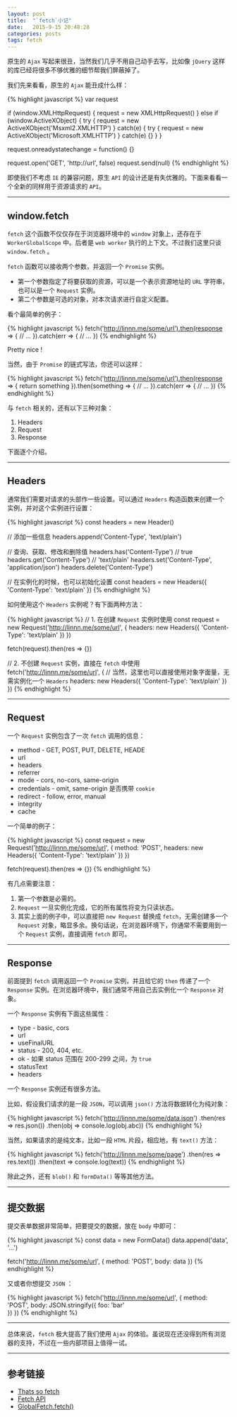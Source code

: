 ```yaml
---
layout: post
title:  "`fetch`小记"
date:   2015-9-15 20:48:28
categories: posts
tags: fetch
---
```

原生的 `Ajax` 写起来很丑，当然我们几乎不用自己动手去写，比如像 `jQuery` 这样的库已经将很多不够优雅的细节帮我们屏蔽掉了。

<!-- more -->

我们先来看看，原生的 `Ajax` 能丑成什么样：

{% highlight javascript %}
var request

if (window.XMLHttpRequest) {
    request = new XMLHttpRequest()
} else if (window.ActiveXObject) {
    try {
        request = new ActiveXObject('Msxml2.XMLHTTP')
    } catch(e) {
        try {
            request = new ActiveXObject('Microsoft.XMLHTTP')
        } catch(e) {}
    }
}

request.onreadystatechange = function() {}

request.open('GET', 'http://url', false)
request.send(null)
{% endhighlight %}

即使我们不考虑 `IE` 的兼容问题，原生 `API` 的设计还是有失优雅的。下面来看看一个全新的同样用于资源请求的 `API`。

---

## window.fetch

`fetch` 这个函数不仅仅存在于浏览器环境中的 `window` 对象上，还存在于 `WorkerGlobalScope` 中。后者是 `web worker` 执行的上下文。不过我们这里只谈 `window.fetch` 。

`fetch` 函数可以接收两个参数，并返回一个 `Promise` 实例。

- 第一个参数指定了将要获取的资源，可以是一个表示资源地址的 `URL` 字符串，也可以是一个 `Request` 实例。
- 第二个参数是可选的对象，对本次请求进行自定义配置。

看个最简单的例子：

{% highlight javascript %}
fetch('http://linnn.me/some/url').then(response => {
    // ...
}).catch(err => {
    // ...
})
{% endhighlight %}

Pretty nice !

当然，由于 `Promise` 的链式写法，你还可以这样：

{% highlight javascript %}
fetch('http://linnn.me/some/url').then(response => {
    return something
}).then(something => {
    // ...
}).catch(err => {
    // ...
})
{% endhighlight %}

与 `fetch` 相关的，还有以下三种对象：

1. Headers
2. Request
3. Response

下面逐个介绍。

---

## Headers

通常我们需要对请求的头部作一些设置。可以通过 `Headers` 构造函数来创建一个实例，并对这个实例进行设置：

{% highlight javascript %}
const headers = new Header()

// 添加一些信息
headers.append('Content-Type', 'text/plain')

// 查询、获取、修改和删除值
headers.has('Content-Type') // true
headers.get('Content-Type') // 'text/plain'
headers.set('Content-Type', 'application/json')
headers.delete('Content-Type')

// 在实例化的时候，也可以初始化设置
const headers = new Headers({
    'Content-Type': 'text/plain'
})
{% endhighlight %}

如何使用这个 `Headers` 实例呢？有下面两种方法：

{% highlight javascript %}
// 1. 在创建 `Request` 实例时使用
const request = new Request('http://linnn.me/some/url', {
    headers: new Headers({
        'Content-Type': 'text/plain'
    })
})

fetch(request).then(res => {})

// 2. 不创建 `Request` 实例，直接在 `fetch` 中使用
fetch('http://linnn.me/some/url', {
    // 当然，这里也可以直接使用对象字面量，无需实例化一个 `Headers`
    headers: new Headers({
        'Content-Type': 'text/plain'
    })
})
{% endhighlight %}

---

## Request

一个 `Request` 实例包含了一次 `fetch` 调用的信息：

- method - GET, POST, PUT, DELETE, HEADE
- url
- headers
- referrer
- mode - cors, no-cors, same-origin
- credentials - omit, same-origin 是否携带 `cookie`
- redirect - follow, error, manual
- integrity
- cache

一个简单的例子：

{% highlight javascript %}
const request = new Request('http://linnn.me/some/url', {
    method: 'POST',
    headers: new Headers({
        'Content-Type': 'text/plain'
    })
})

fetch(request).then(res => {})
{% endhighlight %}

有几点需要注意：

1. 第一个参数是必需的。
2. `Request` 一旦实例化完成，它的所有属性将变为只读状态。
3. 其实上面的例子中，可以直接把 `new Request` 替换成 `fetch`，无需创建多一个 `Request` 对象，略显多余。换句话说，在浏览器环境下，你通常不需要用到一个 `Request` 实例，直接调用 `fetch` 即可。

---

## Response

前面提到 `fetch` 调用返回一个 `Promise` 实例，并且给它的 `then` 传递了一个 `Response` 实例。在浏览器环境中，我们通常不用自己去实例化一个 `Response` 对象。

一个 `Response` 实例有下面这些属性：

- type - basic, cors
- url
- useFinalURL
- status - 200, 404, etc.
- ok - 如果 status 范围在 200-299 之间，为 `true`
- statusText
- headers

一个 `Response` 实例还有很多方法。

比如，假设我们请求的是一段 `JSON`，可以调用 `json()` 方法将数据转化为纯对象：

{% highlight javascript %}
fetch('http://linnn.me/some/data.json')
.then(res => res.json())
.then(obj => console.log(obj.abc))
{% endhighlight %}

当然，如果请求的是纯文本，比如一段 `HTML` 片段，相应地，有 `text()` 方法：

{% highlight javascript %}
fetch('http://linnn.me/some/page')
.then(res => res.text())
.then(text => console.log(text))
{% endhighlight %}

除此之外，还有 `blob()` 和 `formData()` 等等其他方法。

---

## 提交数据

提交表单数据非常简单，把要提交的数据，放在 `body` 中即可：

{% highlight javascript %}
const data = new FormData()
data.append('data', '...')

fetch('http://linnn.me/some/url', {
    method: 'POST',
    body: data
})
{% endhighlight %}

又或者你想提交 `JSON` ：

{% highlight javascript %}
fetch('http://linnn.me/some/url', {
    method: 'POST',
    body: JSON.stringify({
        foo: 'bar'    
    })
})
{% endhighlight %}

---

总体来说，`fetch` 极大提高了我们使用 `Ajax` 的体验。虽说现在还没得到所有浏览器的支持，不过在一些内部项目上值得一试。

---

## 参考链接

- [Thats so fetch][thats]
- [Fetch API][fetchApi]
- [GlobalFetch.fetch()][mdn]

[thats]: https://jakearchibald.com/2015/thats-so-fetch/
[fetchApi]: https://davidwalsh.name/fetch
[mdn]: https://developer.mozilla.org/en-US/docs/Web/API/GlobalFetch/fetch
